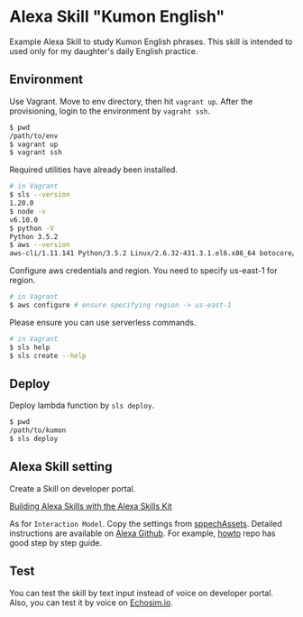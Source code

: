 # Alexa Skill "Kumon English"

Example Alexa Skill to study Kumon English phrases. This skill is intended to used only for my daughter's daily English practice.

## Environment

Use Vagrant. Move to env directory, then hit `vagrant up`. After the provisioning, login to the environment by `vagraht ssh`.

```bash
$ pwd
/path/to/env
$ vagrant up
$ vagrant ssh
```

Required utilities have already been installed.

```bash
# in Vagrant
$ sls --version
1.20.0
$ node -v
v6.10.0
$ python -V
Python 3.5.2
$ aws --version
aws-cli/1.11.141 Python/3.5.2 Linux/2.6.32-431.3.1.el6.x86_64 botocore/1.6.8
```

Configure aws credentials and region. You need to specify us-east-1 for region.

```bash
# in Vagrant
$ aws configure # ensure specifying region -> us-east-1
```

Please ensure you can use serverless commands.

```bash
# in Vagrant
$ sls help
$ sls create --help
```

## Deploy

Deploy lambda function by `sls deploy`.

```bash
$ pwd
/path/to/kumon
$ sls deploy
```

## Alexa Skill setting

Create a Skill on developer portal.

[Building Alexa Skills with the Alexa Skills Kit](https://developer.amazon.com/edw/home.html#/skills)

As for `Interaction Model`. Copy the settings from [sppechAssets](./speechAssets). Detailed instructions are available on [Alexa Github](https://github.com/alexa). For example, [howto](https://github.com/alexa/skill-sample-nodejs-howto) repo has good step by step guide.

## Test

You can test the skill by text input instead of voice on developer portal. Also, you can test it by voice on [Echosim.io](https://echosim.io/).
